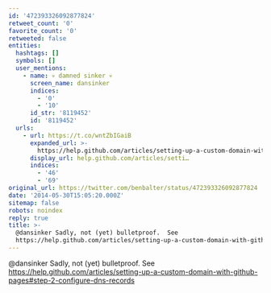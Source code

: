 ```yaml
---
id: '472393326092877824'
retweet_count: '0'
favorite_count: '0'
retweeted: false
entities:
  hashtags: []
  symbols: []
  user_mentions:
    - name: 💀 damned sinker 💀
      screen_name: dansinker
      indices:
        - '0'
        - '10'
      id_str: '8119452'
      id: '8119452'
  urls:
    - url: https://t.co/wntZbIGaiB
      expanded_url: >-
        https://help.github.com/articles/setting-up-a-custom-domain-with-github-pages#step-2-configure-dns-records
      display_url: help.github.com/articles/setti…
      indices:
        - '46'
        - '69'
original_url: https://twitter.com/benbalter/status/472393326092877824
date: '2014-05-30T15:05:20.000Z'
sitemap: false
robots: noindex
reply: true
title: >-
  @dansinker Sadly, not (yet) bulletproof.  See
  https://help.github.com/articles/setting-up-a-custom-domain-with-github-pages#step-2-configure-dns-records
---
```


@dansinker Sadly, not (yet) bulletproof.  See https://help.github.com/articles/setting-up-a-custom-domain-with-github-pages#step-2-configure-dns-records